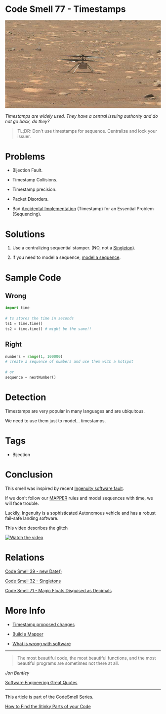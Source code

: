 # Code Smell 77 - Timestamps

![Code Smell 77 - Timestamps](Code%20Smell%2077%20-%20Timestamps.gif)

*Timestamps are widely used. They have a central issuing authority and do not go back, do they?*

> TL;DR: Don't use timestamps for sequence. Centralize and lock your issuer.

# Problems

- Bijection Fault.

- Timestamp Collisions.

- Timestamp precision.

- Packet Disorders.

- Bad [Accidental Implementation](https://github.com/mcsee/Software-Design-Articles/tree/main/Articles/Theory/No%20Silver%20Bullet/readme.md) (Timestamp) for an Essential Problem (Sequencing).

# Solutions

1. Use a centralizing sequential stamper. (NO, not a [Singleton](https://github.com/mcsee/Software-Design-Articles/tree/main/Articles/Theory/Singleton%20-%20The%20root%20of%20all%20evil/readme.md)).

2. If you need to model a sequence, [model a sequence](https://github.com/mcsee/Software-Design-Articles/tree/main/Articles/Theory/The%20One%20and%20Only%20Software%20Design%20Principle/readme.md).

# Sample Code

## Wrong

[Gist Url]: # (https://gist.github.com/mcsee/395fe180085be252c2ff97020b9f3bc9)

```python
import time
  
# ts stores the time in seconds
ts1 = time.time()
ts2 = time.time() # might be the same!!
```

## Right

[Gist Url]: # (https://gist.github.com/mcsee/67d4df804716d5fb10bcbb7d8ce6f7fe)

```python
numbers = range(1, 100000)
# create a sequence of numbers and use them with a hotspot

# or
sequence = nextNumber()
```

# Detection

Timestamps are very popular in many languages and are ubiquitous. 

We need to use them just to model... timestamps.

# Tags

- Bijection

# Conclusion

This smell was inspired by recent [Ingenuity software fault](https://www.hebergementwebs.com/transport/the-autonomous-helicopter-mars-named-ingenuity-is-confused-by-a-time-stamp-issue-providing-insightful-lessons-for-self-driving-cars-ai).

If we don't follow our [MAPPER](https://github.com/mcsee/Software-Design-Articles/tree/main/Articles/Theory/The%20One%20and%20Only%20Software%20Design%20Principle/readme.md) rules and model sequences with time, we will face trouble.

Luckily, Ingenuity is a sophisticated Autonomous vehicle and has a robust fail-safe landing software.

This video describes the glitch

[![Watch the video](https://img.youtube.com/vi/6IoMiwxL2wU/sddefault.jpg)](https://youtu.be/6IoMiwxL2wU) 

# Relations

[Code Smell 39 - new Date()](https://github.com/mcsee/Software-Design-Articles/tree/main/Articles/Code%20Smells/Code%20Smell%2039%20-%20new%20Date()/readme.md)

[Code Smell 32 - Singletons](https://github.com/mcsee/Software-Design-Articles/tree/main/Articles/Code%20Smells/Code%20Smell%2032%20-%20Singletons/readme.md)

[Code Smell 71 - Magic Floats Disguised as Decimals](https://github.com/mcsee/Software-Design-Articles/tree/main/Articles/Code%20Smells/Code%20Smell%2071%20-%20Magic%20Floats%20Disguised%20as%20Decimals/readme.md)

# More Info

- [Timestamp proposed changes](https://ieeexplore.ieee.org/document/805196)

- [Build a Mapper](https://github.com/mcsee/Software-Design-Articles/tree/main/Articles/Theory/The%20One%20and%20Only%20Software%20Design%20Principle/readme.md)

- [What is wrong with software](https://github.com/mcsee/Software-Design-Articles/tree/main/Articles/Theory/What%20is%20(wrong%20with)%20software/readme.md)

* * *

> The most beautiful code, the most beautiful functions, and the most beautiful programs are sometimes not there at all. 

_Jon Bentley_
 
[Software Engineering Great Quotes](https://github.com/mcsee/Software-Design-Articles/tree/main/Articles/Quotes/Software%20Engineering%20Great%20Quotes/readme.md)

* * *

This article is part of the CodeSmell Series.

[How to Find the Stinky Parts of your Code](https://github.com/mcsee/Software-Design-Articles/tree/main/Articles/Code%20Smells/How%20to%20Find%20the%20Stinky%20parts%20of%20your%20Code/readme.md)